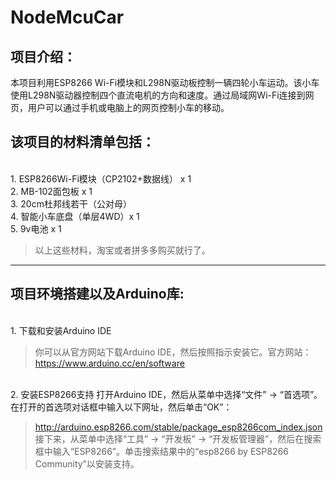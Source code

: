 # NodeMcuCar
## **项目介绍：** 
本项目利用ESP8266 Wi-Fi模块和L298N驱动板控制一辆四轮小车运动。该小车使用L298N驱动器控制四个直流电机的方向和速度。通过局域网Wi-Fi连接到网页，用户可以通过手机或电脑上的网页控制小车的移动。

## **该项目的材料清单包括：**
</br>1. ESP8266Wi-Fi模块（CP2102+数据线） x 1 
</br>2. MB-102面包板 x 1
</br>3. 20cm杜邦线若干（公对母）
</br>4. 智能小车底盘（单层4WD）x 1
</br>5. 9v电池 x 1
> 以上这些材料，淘宝或者拼多多购买就行了。

------------
## **项目环境搭建以及Arduino库:**
</br>1. 下载和安装Arduino IDE
>你可以从官方网站下载Arduino IDE，然后按照指示安装它。官方网站：https://www.arduino.cc/en/software

</br>2. 安装ESP8266支持
打开Arduino IDE，然后从菜单中选择“文件” -> “首选项”。在打开的首选项对话框中输入以下网址，然后单击“OK”：
>http://arduino.esp8266.com/stable/package_esp8266com_index.json
接下来，从菜单中选择“工具” -> “开发板” -> “开发板管理器”，然后在搜索框中输入“ESP8266”。单击搜索结果中的“esp8266 by ESP8266 Community”以安装支持。
